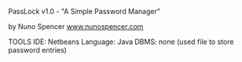 
PassLock v1.0 - "A Simple Password Manager"
 
by Nuno Spencer 
www.nunospencer.com

TOOLS
IDE: Netbeans 
Language: Java
DBMS: none (used file to store password entries)
